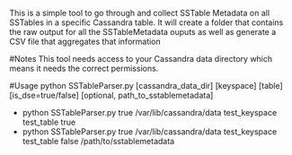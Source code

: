 This is a simple tool to go through and collect SSTable Metadata on all SSTables in a specific Cassandra table. It will create a folder that contains the raw output for all the SSTableMetadata ouputs as well as generate a CSV file that aggregates that information

#Notes
This tool needs access to your Cassandra data directory which means it needs the correct permissions. 

#Usage
python SSTableParser.py [cassandra_data_dir] [keyspace] [table] [is_dse=true/false] [optional, path_to_sstablemetadata]

* python SSTableParser.py true /var/lib/cassandra/data test_keyspace test_table true
* python SSTableParser.py true /var/lib/cassandra/data test_keyspace test_table false /path/to/sstablemetadata